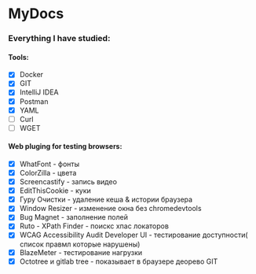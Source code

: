# MyDocs

### Everything I have studied:

#### Tools:
- [X] Docker
- [X] GIT
- [X] IntelliJ IDEA
- [X] Postman
- [X] YAML
- [ ] Curl
- [ ] WGET

#### Web pluging for testing browsers:
- [X] WhatFont - фонты
- [X] ColorZilla - цвета
- [X] Screencastify - запись видео
- [X] EditThisCookie - куки
- [X] Гуру Очистки - удаление кеша & истории браузера
- [X] Window Resizer - изменение окна без chromedevtools
- [X] Bug Magnet - заполнение полей
- [X] Ruto - XPath Finder - поискс хпас локаторов
- [X] WCAG Accessibility Audit Developer UI - тестирование доступности( список правмл которые нарушены)
- [X] BlazeMeter - тестирование нагрузки
- [X] Octotree и gitlab tree - показывает в браузере деорево GIT
